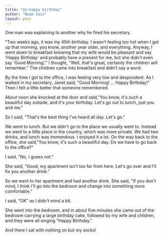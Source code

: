 ```yaml
---
title: "Un-happy birthday"
author: "Noam Sain"
layout: post
---
```


One man was explaining to another why he fired his secretary.

"Two weeks ago, it was my 45th birthday. I wasn't feeling too hot when I got up that morning, you know, another year older, and everything. Anyway, I went down to breakfast knowing that my wife would be pleasant and say 'Happy Birthday' and probably have a present for me, but she didn't even say 'Good Morning'." I thought, "Well, that's great, certainly the children will remember." The children came into breakfast and didn't say a word.

By the time I got to the office, I was feeling very low and despondent. As I walked in my secretary, Janet said, "Good Morning! ... Happy Birthday!" Then I felt a little better that someone remembered.

About noon she knocked at the door and said,"You know, it's such a beautiful day outside, and it's your birthday. Let's go out to lunch, just you and me."

So I said, "That's the best thing I've heard all day. Let's go."

We went to lunch. But we didn't go to the place we usually went to. Instead we went to a little place in the country, which was more private. We had two drinks, and lunch was tremendous. I enjoyed it a lot. On the way back to the office, she said,"You know, it's such a beautiful day. Do we have to go back to the office?"

I said, "No, I guess not."

She said, "Good, my apartment isn't too far from here. Let's go over and I'll fix you another drink."

So we went to her apartment and had another drink. She said, "If you don't mind, I think I'll go into the bedroom and change into something more comfortable."

I said, "OK" as I didn't mind a bit.

She went into the bedroom, and in about five minutes she came out of the bedroom carrying a large birthday cake, followed by my wife and children, and they were all singing "Happy Birthday."

And there I sat with nothing on but my socks!
